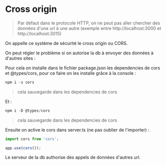 # Cross origin

> Par défaut dans le protocole HTTP, on ne peut pas aller chercher des données d'une url à une autre (exemple entre
> http://localhost:3000 et http://localhost:3015)

On appelle ce système de sécurité le cross origin ou CORS.

On peut régler le problème si on autorise la db à envoyer des données à d'autres sites :

Pour cela on installe dans le fichier package.json les dependencies de cors et @types/cors, pour ce faire on les installe
grâce à la console :

```javascript
npm i -s cors
```
> cela sauvegarde dans les dependencies de cors

Et :

```javascript
npm i -D @types/cors
```
> cela sauvegarde dans les dependencies de cors

Ensuite on active le cors dans server.ts (ne pas oublier de l'importer) :

```javascript
import cors from 'cors';

app.use(cors());
```

Le serveur de la db authorise des appels de données d'autres url.
